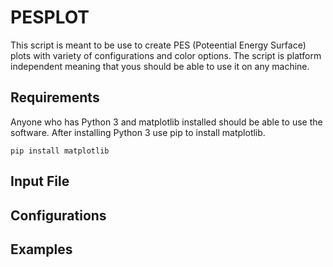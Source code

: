 # PESPLOT
This script is meant to be use to create PES (Poteential Energy Surface) plots with
variety of configurations and color options. The script is platform independent meaning
that yous should be able to use it on any machine.
## Requirements
Anyone who has Python 3 and matplotlib installed should be able to use the software.
After installing Python 3 use pip to install matplotlib.

    pip install matplotlib
## Input File
## Configurations
## Examples

